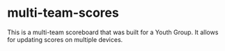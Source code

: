 # multi-team-scores

This is a multi-team scoreboard that was built for a Youth Group. It allows for updating scores on multiple devices.
